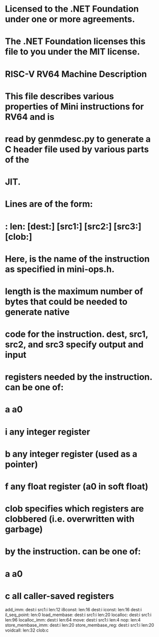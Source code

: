 # Licensed to the .NET Foundation under one or more agreements.
# The .NET Foundation licenses this file to you under the MIT license.
#
# RISC-V RV64 Machine Description
#
# This file describes various properties of Mini instructions for RV64 and is
# read by genmdesc.py to generate a C header file used by various parts of the
# JIT.
#
# Lines are of the form:
#
#     <name>: len:<length> [dest:<rspec>] [src1:<rspec>] [src2:<rspec>] [src3:<rspec>] [clob:<cspec>]
#
# Here, <name> is the name of the instruction as specified in mini-ops.h.
# length is the maximum number of bytes that could be needed to generate native
# code for the instruction. dest, src1, src2, and src3 specify output and input
# registers needed by the instruction. <rspec> can be one of:
#
#     a    a0
#     i    any integer register
#     b    any integer register (used as a pointer)
#     f    any float register (a0 in soft float)
#
# clob specifies which registers are clobbered (i.e. overwritten with garbage)
# by the instruction. <cspec> can be one of:
#
#     a    a0
#     c    all caller-saved registers
add_imm: dest:i src1:i len:12
i8const: len:16 dest:i
iconst: len:16 dest:i
il_seq_point: len:0
load_membase: dest:i src1:i len:20
localloc: dest:i src1:i len:96
localloc_imm: dest:i len:64
move: dest:i src1:i len:4
nop: len:4
store_membase_imm: dest:i len:20
store_membase_reg: dest:i src1:i len:20
voidcall: len:32 clob:c

